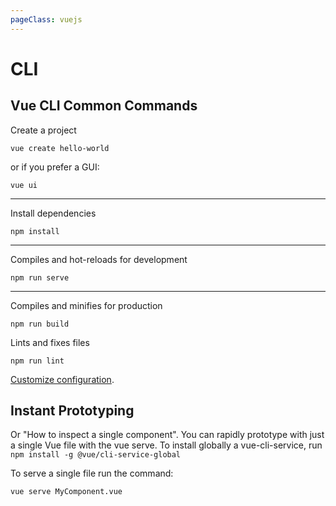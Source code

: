 ```yaml
---
pageClass: vuejs
---
```


# CLI

## Vue CLI Common Commands

Create a project

```shell
vue create hello-world
```

or if you prefer a GUI:

```shell
vue ui
```

---

Install dependencies

```shell
npm install
```

---

Compiles and hot-reloads for development

```shell
npm run serve
```

---

Compiles and minifies for production

```shell
npm run build
```

Lints and fixes files

```shell
npm run lint
```

[Customize configuration](https://cli.vuejs.org/config/).

## Instant Prototyping

Or "How to inspect a single component". You can rapidly prototype with just a single Vue file with the vue serve.
To install globally a vue-cli-service, run `npm install -g @vue/cli-service-global`

To serve a single file run the command:

```Shell
vue serve MyComponent.vue
```
